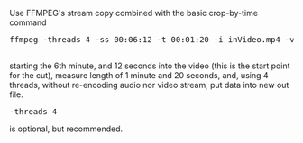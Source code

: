 Use FFMPEG's stream copy combined with the basic crop-by-time command

<pre>
ffmpeg -threads 4 -ss 00:06:12 -t 00:01:20 -i inVideo.mp4 -vcodec copy -acodec copy outVideo.mp4

</pre>
starting the 6th minute, and 12 seconds into the video (this is the start point for the cut), measure length of 1 minute and 20 seconds, and, using 4 threads, without re-encoding audio nor video stream, put data into new out file.

<pre>-threads 4</pre>
is optional, but recommended.
